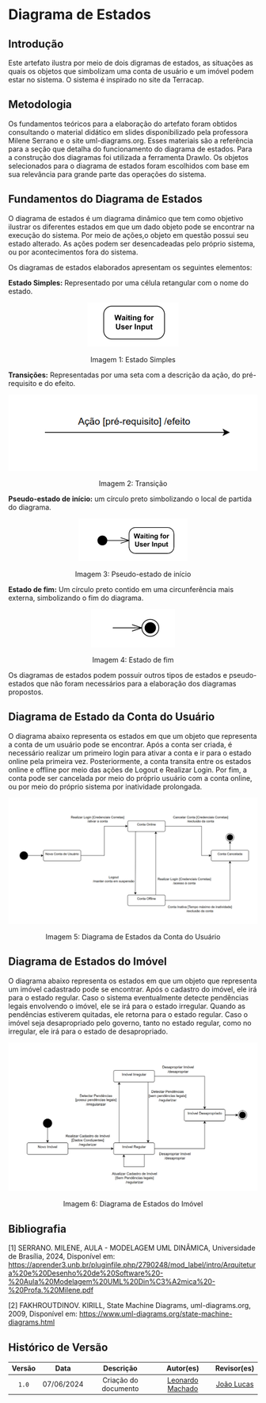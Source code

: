 # Diagrama de Estados

## Introdução

Este artefato ilustra por meio de dois digramas de estados, as situações as quais os objetos que simbolizam uma conta de usuário e um imóvel podem estar no sistema. O sistema é inspirado no site da Terracap.

## Metodologia

 Os fundamentos teóricos para a elaboração do artefato foram obtidos consultando o material didático em slides disponibilizado pela professora Milene Serrano e o site uml-diagrams.org. Esses materiais são a referência para a seção que detalha do funcionamento do diagrama de estados. Para a construção dos diagramas foi utilizada a ferramenta DrawIo. Os objetos selecionados para o diagrama de estados foram escolhidos com base em sua relevância para grande parte das operações do sistema.

## Fundamentos do Diagrama de Estados

O diagrama de estados é um diagrama dinâmico que tem como objetivo ilustrar os diferentes estados em que um dado objeto pode se encontrar na execução do sistema. Por meio de ações,o objeto em questão possui seu estado alterado.  As ações podem ser desencadeadas pelo próprio sistema, ou por acontecimentos fora do sistema.

Os diagramas de estados elaborados apresentam os seguintes elementos:

**Estado Simples:** Representado por uma célula retangular com o nome do estado.
<center>

![estado-simples](../../Assets/DiagramaEstados/estado.png)

Imagem 1: Estado Simples

</center>

**Transições:** Representadas por uma seta com a descrição da ação, do pré-requisito e do efeito.

<center>

![transicao](../../Assets/DiagramaEstados/transicao.png)

Imagem 2: Transição

</center>

**Pseudo-estado de início:** um círculo preto simbolizando o local de partida do diagrama.

<center>

![inicio](../../Assets/DiagramaEstados/inicio.png)

Imagem 3: Pseudo-estado de início

</center>

**Estado de fim:** Um círculo preto contido em uma circunferência mais externa, simbolizando o fim do diagrama.

<center>

![fim](../../Assets/DiagramaEstados/fim.png)

Imagem 4: Estado de fim

</center>

Os diagramas de estados podem possuir outros tipos de estados e pseudo-estados que não foram necessários para a elaboração dos diagramas propostos.

## Diagrama de Estado da Conta do Usuário

O diagrama abaixo representa os estados em que um objeto que representa a conta de um usuário pode se encontrar. Após a conta ser criada, é necessário realizar um primeiro login para ativar a conta e ir para o estado online pela primeira vez. Posteriormente, a conta transita entre os estados online e offline por meio das ações de Logout e Realizar Login. Por fim, a conta pode ser cancelada por meio do próprio usuário com a conta online, ou por meio do próprio sistema por inatividade prolongada. 

<center>

![diagrama-conta](../../Assets/DiagramaEstados/diagrama-conta.png)

Imagem 5: Diagrama de Estados da Conta do Usuário

</center>

## Diagrama de Estados do Imóvel

O diagrama abaixo representa os estados em que um objeto que representa um imóvel cadastrado pode se encontrar. Após o cadastro do imóvel, ele irá para o estado regular. Caso o sistema eventualmente detecte pendências legais envolvendo o imóvel, ele se irá para o estado irregular. Quando as pendências estiverem quitadas, ele retorna para o estado regular. Caso o imóvel seja desapropriado pelo governo, tanto no estado regular, como no irregular, ele irá para o estado de desapropriado.

<center>

![diagrama-imovel](../../Assets/DiagramaEstados/diagrama-imovel.png)

Imagem 6: Diagrama de Estados do Imóvel

</center>

## Bibliografia

[1] SERRANO. MILENE, AULA - MODELAGEM UML DINÂMICA, Universidade de Brasília, 2024, Disponível em: <https://aprender3.unb.br/pluginfile.php/2790248/mod_label/intro/Arquitetura%20e%20Desenho%20de%20Software%20-%20Aula%20Modelagem%20UML%20Din%C3%A2mica%20-%20Profa.%20Milene.pdf>

[2] FAKHROUTDINOV. KIRILL, State Machine Diagrams, uml-diagrams.org, 2009, Disponível em: https://www.uml-diagrams.org/state-machine-diagrams.html

## Histórico de Versão

| Versão |    Data    |             Descrição             |               Autor(es)               |                   Revisor(es)                    |
| :----: | :--------: | :-------------------------------: | :-----------------------------------: | :----------------------------------------------: |
| `1.0`  | 07/06/2024 |       Criação do documento        | [Leonardo Machado](https://github.com/leonardogonmac) | [João Lucas](https://github.com/VasconcelosJoao) |